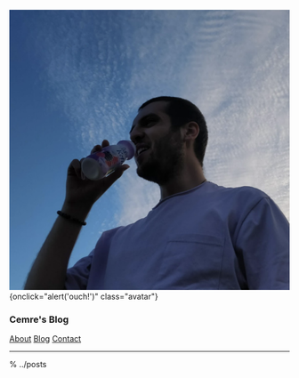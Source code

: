 ![avatar](/static/img/avatar.png){onclick="alert('ouch!')" class="avatar"}

### Cemre's Blog


[About](/)
[Blog](/blog)
[Contact](/contact)

---

% ../posts